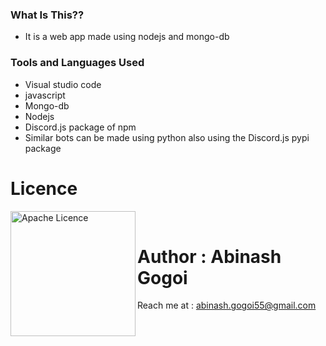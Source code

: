 ### What Is This??

* It is a web app made using nodejs and mongo-db


### Tools and Languages Used

* Visual studio code
* javascript
* Mongo-db
* Nodejs
* Discord.js package of npm
* Similar bots can be made using python also using the Discord.js pypi package


# Licence

<img align="left" alt="Apache Licence" width="200px" src="https://img.shields.io/github/license/abinashstack/text-to-speech?style=for-the-badge" />
<br/>

# Author : Abinash Gogoi

Reach me at : abinash.gogoi55@gmail.com
 

